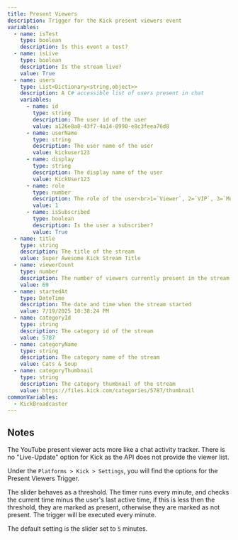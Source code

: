 ```yaml
---
title: Present Viewers
description: Trigger for the Kick present viewers event
variables:
  - name: isTest
    type: boolean
    description: Is this event a test?
  - name: isLive
    type: boolean
    description: Is the stream live?
    value: True
  - name: users
    type: List<Dictionary<string,object>>
    description: A C# accessible list of users present in chat
    variables:
      - name: id
        type: string
        description: The user id of the user
        value: a126e8a8-43f7-4a14-8990-e8c3feea76d8
      - name: userName
        type: string
        description: The user name of the user
        value: kickuser123
      - name: display
        type: string
        description: The display name of the user
        value: KickUser123
      - name: role
        type: number
        description: The role of the user<br>1=`Viewer`, 2=`VIP`, 3=`Moderator`, 4=`Broadcaster`
        value: 1
      - name: isSubscribed
        type: boolean
        description: Is the user a subscriber?
        value: True
  - name: title
    type: string
    description: The title of the stream
    value: Super Awesome Kick Stream Title
  - name: viewerCount
    type: number
    description: The number of viewers currently present in the stream
    value: 69
  - name: startedAt
    type: DateTime
    description: The date and time when the stream started
    value: 7/19/2025 10:38:24 PM
  - name: categoryId
    type: string
    description: The category id of the stream
    value: 5787
  - name: categoryName
    type: string
    description: The category name of the stream
    value: Cats & Soup
  - name: categoryThumbnail
    type: string
    description: The category thumbnail of the stream
    value: https://files.kick.com/categories/5787/thumbnail
commonVariables:
  - KickBroadcaster
---
```


## Notes
The YouTube present viewer acts more like a chat activity tracker. There is no "Live-Update" option for Kick as the API does not provide the viewer list.

Under the `Platforms > Kick > Settings`, you will find the options for the Present Viewers Trigger.

The slider behaves as a threshold. The timer runs every minute, and checks the current time minus the user's last active time, if this is less then the threshold, they are marked as present, otherwise they are marked as not present.  The trigger will be executed every minute.

The default setting is the slider set to `5` minutes.